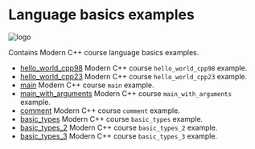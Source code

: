 # Language basics examples

![logo](../docs/pictures/logo.png)

Contains Modern C++ course language basics examples.

* [hello_world_cpp98](hello_world_cpp98/README.md) Modern C++ course `hello_world_cpp98` example.
* [hello_world_cpp23](hello_world_cpp23/README.md) Modern C++ course `hello_world_cpp23` example.
* [main](main/README.md) Modern C++ course `main` example.
* [main_with_arguments](main_with_arguments/README.md) Modern C++ course `main_with_arguments` example.
* [comment](comment/README.md) Modern C++ course `comment` example.
* [basic_types](basic_types/README.md) Modern C++ course `basic_types` example.
* [basic_types_2](basic_types_2/README.md) Modern C++ course `basic_types_2` example.
* [basic_types_3](basic_types_3/README.md) Modern C++ course `basic_types_3` example.
